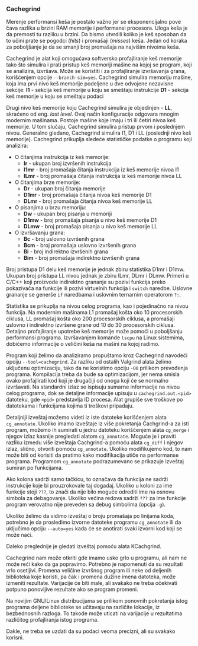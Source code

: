 ### Cachegrind

Merenje performansi keša je postalo važno jer se eksponencijalno pove ́ćava razlika u brzini RAM memorije i performansi procesora. Uloga keša je da premosti tu razliku u brzini. Da bismo utvrdili koliko je keš sposoban da to učini prate se pogodci (_hits_) i promašaji (_misses_) keša. Jedan od koraka za poboljšanje je da se smanji broj promašaja na najvišim nivoima keša.

Cachegrind je alat koji omogućava softversko profajliranje keš memorije tako što simulira i prati pristup keš memoriji mašine na kojoj se program, koji se analizira, izvršava. Može se koristiti i za profajliranje izvršavanja grana, korišćenjem opcije `--branch-sim=yes`. Cachegrind simulira memoriju mašine, koja ima prvi nivo keš memorije podeljene u dve odvojene nezavisne sekcije:
**I1** - sekcija keš memorije u koju se smeštaju instrukcije
**D1** - sekcija keš memorije u koju se smeštaju podaci

Drugi nivo keš memorije koju Cachegrind simulira je objedinjen - **LL**, skraćeno od eng. _last level_. Ovaj način konfiguracije odgovara mnogim modernim mašinama. Postoje mašine koje imaju i tri ili četiri nivoa keš memorije. U tom slučaju, Cachegrind simulira pristup prvom i poslednjem nivou. Generalno gledano, Cachegrind simulira I1, D1 i LL (poslednji nivo keš memorije). Cachegrind prikuplja sledeće statističke podatke o programu koji analizira:
- O čitanjima instrukcija iz keš memorije:
    - **Ir** - ukupan broj izvršenih instrukcija
    - **I1mr** - broj promašaja čitanja instrukcija iz keš memorije nivoa I1
    - **ILmr** - broj promašaja čitanja instrukcija iz keš memorije nivoa LL
- O čitanjima brze memorije:
    - **Dr** - ukupan broj čitanja memorije
    - **D1mr** - broj promašaja čitanja nivoa keš memorije D1
    - **DLmr** - broj promašaja čitanja nivoa keš memorije LL
- O pisanjima u brzu memoriju:
    - **Dw** - ukupan broj pisanja u memoriji
    - **D1mw** - broj promašaja pisanja u nivo keš memorije D1
    - **DLmw** - broj promašaja pisanja u nivo keš memorije LL
- O izvršavanju grana:
    - **Bc** - broj uslovno izvršenih grana
    - **Bcm** - broj promašaja uslovno izvršenih grana
    - **Bi** - broj indirektno izvršenih grana
    - **Bim** - broj promašaja indirektno izvršenih grana

Broj pristupa D1 delu keš memorije je jednak zbiru statistika D1mr i D1mw. Ukupan broj pristupa LL nivou jednak je zbiru ILmr, DLmr i DLmw. Primeri u C/C++ koji proizvode indirektno grananje su pozivi funkcija preko pokazivača na funkcije ili pozivi virtuelnih funkcija i `switch` naredbe. Uslovne grananje se generše `if` naredbama i uslovnim ternarnim operatorom
`?:`.

Statistika se prikuplja na nivou celog programa, kao i pojedinačno na nivou funkcija. Na modernim mašinama L1 promašaj košta oko 10 procesorskih ciklusa, LL promašaj košta oko 200 procesorskih ciklusa, a promašaji uslovno i indirektno izvršene grane od 10 do 30 procesorskih ciklusa. Detaljno profajliranje upotrebe keš memorije može pomoći u poboljšanju performansi programa. Izvršavanjem komande `lscpu` na Linux sistemima, dobićemo informacije o veličini keša na mašini na kojoj radimo.

Program koji želimo da analiziramo propuštamo kroz Cachegrind navodeći opciju `--tool=cachegrind`. Za razliku od ostalih Valgrind alata želimo uključenu optimizaciju, tako da ne koristimo opciju `-O0` prilikom prevođenja programa. Kompilacija treba da bude sa optimizacijom, jer nema smisla ovako profajlirati kod koji je drugačiji od onoga koji će se normalno izvršavati. Na standardni izlaz se ispisuju sumarne informacije na nivou celog programa, dok se detaljne informacije upisuju u `cachegrind.out.<pid>` datoteku, gde `<pid>` predstavlja ID procesa. Alat grupiše sve troškove po datotekama i funkcijama kojima ti troškovi pripadaju.

Detaljniji izveštaj možemo videti iz iste datoteke korišćenjem alata `cg_annotate`. Ukoliko imamo izveštaje iz više pokretanja Cachgrind-a za isti program, možemo ih sumirati u jednu datoteku korišćenjem alata `cg_merge` i njegov izlaz kasnije pregledati alatom `cg_annotate`. Moguće je i praviti razliku izmedu više izveštaja Cachgrind-a pomoću alata `cg_diff` i njegov izlaz, slično, otvoriti pomoću `cg_annotate`. Ukoliko modifikujemo kod, to nam može biti od korisiti da pratimo kako modifikacija utiče na performanse programa. Programom `cg_annotate` podrazumevano se prikazuje izveštaj sumiran po funkcijama.

Ako kolona sadrži samo tačkicu, to označava da funkcija ne sadrži instrukcije koje bi prouzrokovale taj dogadaj. Ukoliko u koloni za ime funkcije stoji `???`, to znači da nije bilo moguće odrediti ime na osnovu simbola za debagovanje. Ukoliko većina redova sadrži `???` za ime funkcije program verovatno nije preveden sa debug simbolima (opcija `-g`).

Ukoliko želimo da vidimo izveštaj o broju promašaja po linijama koda, potrebno je da prosledimo izvorne datoteke programu `cg_annotate` ili da uključimo opciju `--auto=yes` kada će se anotirati svaki izvorni kod koji se može naći.

Daleko preglednije je gledati izveštaj pomoću alata KCachgrind.

Cachegrind nam može otkriti gde imamo usko grlo u programu, ali nam ne može reći kako da ga popravimo. Potrebno je napomenuti da su rezultati vrlo osetljivi. Promena veličine izvršnog program ili neke od deljenih biblioteka koje koristi, pa čak i promena dužine imena datoteka, može izmeniti rezultate. Varijacije će biti male, ali svakako ne treba očekivati potpuno ponovljive rezultate ako se program promeni.

Na novijim GNU/Linux distribucijama se prilikom ponovnih pokretanja istog programa deljene biblioteke se učitavaju na različite lokacije, iz bezbednosnih razloga. To takode može uticati na varijacije u rezultatima različitog profajliranja istog programa.

Dakle, ne treba se uzdati da su podaci veoma precizni, ali su svakako korisni.
